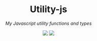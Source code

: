 <h1 align="center">Utility-js</h1>
<p align="center">
<i>My Javascript utility functions and types</i>
<p align=center>
<a href="https://www.npmjs.com/package/@riadh-adrani/utility-js"><img src="https://img.shields.io/npm/v/@riadh-adrani/utils?color=blue"/></a>
<a href="https://github.com/RiadhAdrani/utility-js/actions"><img src="https://img.shields.io/endpoint.svg?url=https%3A%2F%2Factions-badge.atrox.dev%2FRiadhAdrani%2Futility-js%2Fbadge%3Fref%3Dmaster&style=flat"/></a>
</p>
</p>
